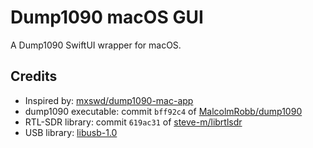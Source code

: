 # Dump1090 macOS GUI

A Dump1090 SwiftUI wrapper for macOS.

## Credits
- Inspired by: [mxswd/dump1090-mac-app](https://github.com/mxswd/dump1090-mac-app)
- dump1090 executable: commit `bff92c4` of [MalcolmRobb/dump1090](https://github.com/MalcolmRobb/dump1090)
- RTL-SDR library: commit `619ac31` of [steve-m/librtlsdr](https://github.com/steve-m/librtlsdr)
- USB library: [libusb-1.0](https://github.com/libusb/libusb)
